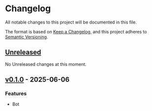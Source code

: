 # Changelog

All notable changes to this project will be documented in this file.

The format is based on [Keep a Changelog](https://keepachangelog.com/en/1.1.0/),
and this project adheres to [Semantic Versioning](https://semver.org/spec/v2.0.0.html).

## [Unreleased]

No Unreleased changes at this moment.

## [v0.1.0] - 2025-06-06

### Features

- Bot

[Unreleased]: https://github.com/celarye/discord-bot/compare/v0.1.0...HEAD
[v0.1.0]: https://github.com/celarye/discord-bot/releases/tag/v0.1.0
